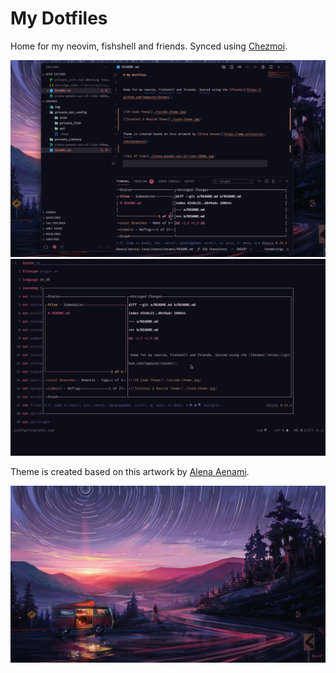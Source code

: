 # My Dotfiles

Home for my neovim, fishshell and friends. Synced using [Chezmoi](https://github.com/twpayne/chezmoi).

![VS Code Theme](./img/vscode-theme.png)
![Terminal & Neovim Theme](./img/term-theme.png)

Theme is created based on this artwork by [Alena Aenami](https://www.artstation.com/aenamiart).

![Out Of Time](./alena-aenami-out-of-time-1080p.jpg)
